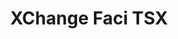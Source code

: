 ---
title: XChange Faci TSX
redirect_to: https://youtu.be/Y2D316h2vbU
redirect_from: 
  - /XC24FaciTSX
  - /xc24facitsx
---